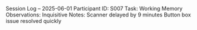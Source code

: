 Session Log – 2025-06-01
Participant ID: S007
Task: Working Memory
Observations: Inquisitive 
Notes:
  Scanner delayed by 9 minutes
  Button box issue resolved quickly
